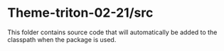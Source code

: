 # Theme-triton-02-21/src

This folder contains source code that will automatically be added to the classpath when
the package is used.
